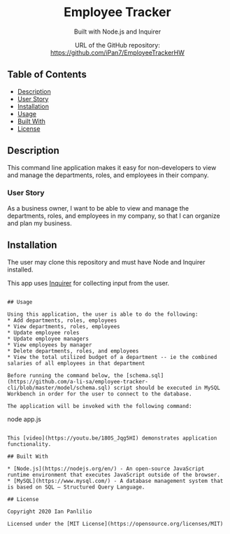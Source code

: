 <div align="center">

# Employee Tracker

Built with Node.js and Inquirer

URL of the GitHub repository: https://github.com/iPan7/EmployeeTrackerHW

</div>

## Table of Contents 

* [Description](#description)
* [User Story](#user-story)
* [Installation](#installation)
* [Usage](#usage)
* [Built With](#built-with)
* [License](#license)

## Description

This command line application makes it easy for non-developers to view and manage the departments, roles, and employees in their company.

### User Story

As a business owner, I want to be able to view and manage the departments, roles, and employees in my company, so that I can organize and plan my business.

## Installation

The user may clone this repository and must have Node and Inquirer installed. 

This app uses [Inquirer](https://www.npmjs.com/package/inquirer) for collecting input from the user.
```

## Usage

Using this application, the user is able to do the following:
* Add departments, roles, employees 
* View departments, roles, employees 
* Update employee roles 
* Update employee managers 
* View employees by manager 
* Delete departments, roles, and employees 
* View the total utilized budget of a department -- ie the combined salaries of all employees in that department 

Before running the command below, the [schema.sql](https://github.com/a-li-sa/employee-tracker-cli/blob/master/model/schema.sql) script should be executed in MySQL Workbench in order for the user to connect to the database. 

The application will be invoked with the following command:
```
node app.js
```

This [video](https://youtu.be/180S_Jqg5HI) demonstrates application functionality.

## Built With

* [Node.js](https://nodejs.org/en/) - An open-source JavaScript runtime environment that executes JavaScript outside of the browser. 
* [MySQL](https://www.mysql.com/) - A database management system that is based on SQL – Structured Query Language.

## License

Copyright 2020 Ian Panlilio

Licensed under the [MIT License](https://opensource.org/licenses/MIT)
